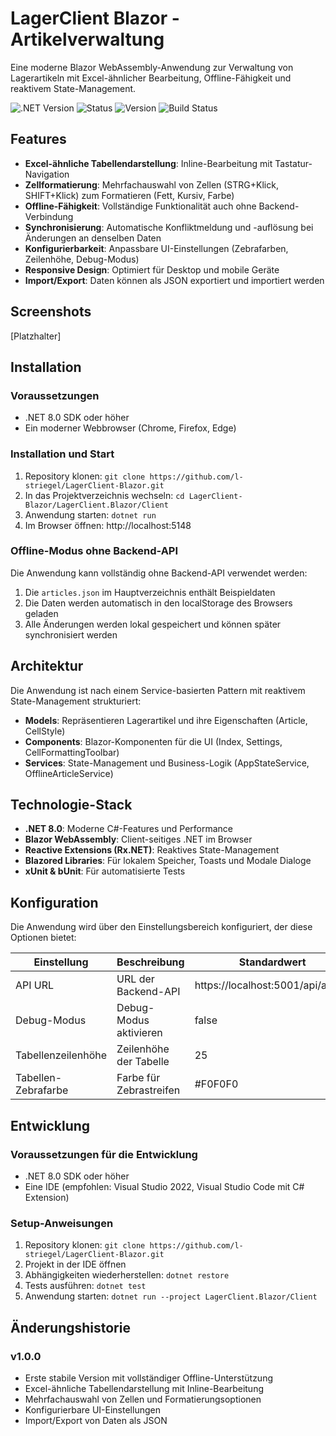 # LagerClient Blazor - Artikelverwaltung

Eine moderne Blazor WebAssembly-Anwendung zur Verwaltung von Lagerartikeln mit Excel-ähnlicher Bearbeitung, Offline-Fähigkeit und reaktivem State-Management.

![.NET Version](https://img.shields.io/badge/.NET-8.0-purple)
![Status](https://img.shields.io/badge/Status-Stable-green)
![Version](https://img.shields.io/badge/Version-1.0.0-blue)
![Build Status](https://github.com/l-striegel/LagerClient-Blazor/actions/workflows/ci.yml/badge.svg)

## Features

- **Excel-ähnliche Tabellendarstellung**: Inline-Bearbeitung mit Tastatur-Navigation
- **Zellformatierung**: Mehrfachauswahl von Zellen (STRG+Klick, SHIFT+Klick) zum Formatieren (Fett, Kursiv, Farbe)
- **Offline-Fähigkeit**: Vollständige Funktionalität auch ohne Backend-Verbindung
- **Synchronisierung**: Automatische Konfliktmeldung und -auflösung bei Änderungen an denselben Daten
- **Konfigurierbarkeit**: Anpassbare UI-Einstellungen (Zebrafarben, Zeilenhöhe, Debug-Modus)
- **Responsive Design**: Optimiert für Desktop und mobile Geräte
- **Import/Export**: Daten können als JSON exportiert und importiert werden

## Screenshots
[Platzhalter]

## Installation

### Voraussetzungen
- .NET 8.0 SDK oder höher
- Ein moderner Webbrowser (Chrome, Firefox, Edge)

### Installation und Start
1. Repository klonen: `git clone https://github.com/l-striegel/LagerClient-Blazor.git`
2. In das Projektverzeichnis wechseln: `cd LagerClient-Blazor/LagerClient.Blazor/Client`
3. Anwendung starten: `dotnet run`
4. Im Browser öffnen: http://localhost:5148

### Offline-Modus ohne Backend-API
Die Anwendung kann vollständig ohne Backend-API verwendet werden:
1. Die `articles.json` im Hauptverzeichnis enthält Beispieldaten
2. Die Daten werden automatisch in den localStorage des Browsers geladen
3. Alle Änderungen werden lokal gespeichert und können später synchronisiert werden

## Architektur

Die Anwendung ist nach einem Service-basierten Pattern mit reaktivem State-Management strukturiert:

- **Models**: Repräsentieren Lagerartikel und ihre Eigenschaften (Article, CellStyle)
- **Components**: Blazor-Komponenten für die UI (Index, Settings, CellFormattingToolbar)
- **Services**: State-Management und Business-Logik (AppStateService, OfflineArticleService)

## Technologie-Stack

- **.NET 8.0**: Moderne C#-Features und Performance
- **Blazor WebAssembly**: Client-seitiges .NET im Browser
- **Reactive Extensions (Rx.NET)**: Reaktives State-Management
- **Blazored Libraries**: Für lokalem Speicher, Toasts und Modale Dialoge
- **xUnit & bUnit**: Für automatisierte Tests

## Konfiguration

Die Anwendung wird über den Einstellungsbereich konfiguriert, der diese Optionen bietet:

| Einstellung | Beschreibung | Standardwert |
|-------------|--------------|--------------|
| API URL | URL der Backend-API | https://localhost:5001/api/article |
| Debug-Modus | Debug-Modus aktivieren | false |
| Tabellenzeilenhöhe | Zeilenhöhe der Tabelle | 25 |
| Tabellen-Zebrafarbe | Farbe für Zebrastreifen | #F0F0F0 |

## Entwicklung

### Voraussetzungen für die Entwicklung
- .NET 8.0 SDK oder höher
- Eine IDE (empfohlen: Visual Studio 2022, Visual Studio Code mit C# Extension)

### Setup-Anweisungen
1. Repository klonen: `git clone https://github.com/l-striegel/LagerClient-Blazor.git`
2. Projekt in der IDE öffnen
3. Abhängigkeiten wiederherstellen: `dotnet restore`
4. Tests ausführen: `dotnet test`
5. Anwendung starten: `dotnet run --project LagerClient.Blazor/Client`

## Änderungshistorie

### v1.0.0
- Erste stabile Version mit vollständiger Offline-Unterstützung
- Excel-ähnliche Tabellendarstellung mit Inline-Bearbeitung
- Mehrfachauswahl von Zellen und Formatierungsoptionen
- Konfigurierbare UI-Einstellungen
- Import/Export von Daten als JSON